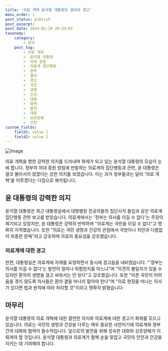 ```yaml
---
title: '의료 개혁 윤석열 대통령의 결의와 경고'
menu_order: 1
post_status: publish
post_excerpt: 
post_date: 2024-02-20 20:34:01
taxonomy:
    category:
        - 정치
    post_tag:
        - 의료 개혁
        -  윤석열 대통령
        -  의대 증원
        -  의료계 집단행동
        -  정부
        -  결의
        -  경고
        -  국민
        -  생명
        -  건강
        -  대화
        -  협력
        -  발전
        -  대화
        -  상호양해
        -  안전
custom_fields:
    field1: value 1
    field2: value 2
---
```


![Image](https://imgnews.pstatic.net/image/015/2024/02/19/0004950360_001_20240219214801042.jpg?type=w647)

의료 개혁을 향한 강력한 의지를 드러내며 화제가 되고 있는 윤석열 대통령의 모습이 눈에 띕니다. 정부의 의대 증원 방침에 반발하는 의료계의 집단행동과 관련, 윤 대통령은 결코 물러서지 않겠다는 강한 의지를 보였습니다. 이는 과거 정부들과는 달리 '의료 개혁'을 이루겠다는 다짐으로 해석됩니다.
## 윤 대통령의 강력한 의지
윤석열 대통령은 최근 대통령실에서 대형병원 전공의들의 집단사직 돌입과 같은 의료계 집단행동 관련 보고를 받았습니다. 의료계에서는 '정부는 의사를 이길 수 없다'는 주장이 제기되고 있었지만, 윤 대통령은 강력히 반박하며 "의료계는 국민을 이길 수 없다"고 명확히 지적했습니다. 또한 "의료는 국민 생명과 건강의 관점에서 국방이나 치안과 다름없이 위중한 문제"라고 강조하며 의료의 중요성을 강조했습니다.
### 의료계에 대한 경고
한편, 대통령실은 의료계에 자제를 요청하면서 동시에 경고음을 내비쳤습니다. "'정부는 의사를 이길 수 없다'는 발언이 얼마나 위험한지를 아느냐"며 "의견의 불일치가 있을 수 있지만 환자의 생명을 걸고 싸워서는 안 된다"고 강조했습니다. 또한 "아픈 국민이 어려움을 겪지 않도록 의사들은 환자 곁을 떠나지 말아야 한다"며 "의료 현장을 떠나는 의사가 있다면 법과 원칙에 따라 처리할 것"이라고 명확히 밝혔습니다.
## 마무리
윤석열 대통령의 의료 개혁에 대한 결연한 의지와 의료계에 대한 경고가 화제를 모으고 있습니다. 의료는 국민의 생명과 건강을 다루는 매우 중요한 사안이기에 의료계와 정부 간의 대화와 협력이 필수적입니다. 앞으로의 발전을 위해 성숙한 대화와 상호양해가 이뤄져야 할 것입니다. 윤석열 대통령과 의료계가 함께 손을 맞잡고 국민의 안전과 건강을 지키는 데 기여해야 합니다.

